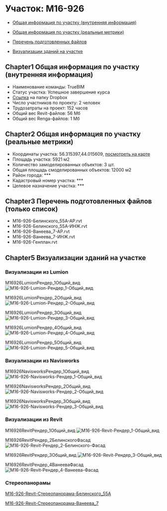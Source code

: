 # Участок: M16-926

* [Общая информация по участку (внутренняя информация)](#Chapter1)

* [Общая информация по участку (реальные метрики)](#Chapter2)

* [Перечень подготовленных файлов](#Chapter3)

* [Визуализации зданий на участке](#Chapter5)

## <a id="test">Chapter1</a> Общая информация по участку (внутренняя информация)
+ Наименование команды: TrueBIM
+ Статус участка: Успешное завершение курса
+ [Ссылка](https://www.dropbox.com/sh/wvvgv1nw1iqred9/AADde4yePsV2x7GP_ohGEXD5a/M16_926?dl=0) на папку Dropbox
+ Число участников по проекту: 2 человек
+ Трудозатраты на проект: 152 часов
+ Общий вес Revit-файлов: 56 Мб
+ Общий вес Renga-файлов: 1 Мб
## <a id="test">Chapter2</a> Общая информация по участку (реальные метрики)
+ Координаты участка: 56.315397,44.015609, [посмотреть на карте](https://yandex.ru/maps/47/nizhny-novgorod/?ll=56.315397%2C44.015609&z=19)
+ Площадь участка: 5921 м2
+ Количество замоделированных объектов: 3 шт.
+ Общая площадь смоделированных объектов: 12000 м2
+ Район города: *** 
+ Кадастровый номер участка: *** 
+ Целевое назначение участка: *** 
## <a id="test">Chapter3</a> Перечень подготовленных файлов (только список)
+ М16-926-Белинского_55А-АР.rvt
+ М16-926-Белинского_55А-ИНЖ.rvt
+ М16-926-Ванеева_7-АР.rvt
+ М16-926-Ванеева_7-ИНЖ.rvt
+ М16-926-Генплан.rvt
## <a id="test">Chapter5</a> Визуализации зданий на участке
### Визуализации из Lumion
M16926LumionРендер_1Общий_вид
![M16-926-Lumion-Рендер_1-Общий_вид](/Images/M16_926/M16-926-Lumion-Рендер_1-Общий_вид_Compressed.jpg)

M16926LumionРендер_2Общий_вид
![M16-926-Lumion-Рендер_2-Общий_вид](/Images/M16_926/M16-926-Lumion-Рендер_2-Общий_вид_Compressed.jpg)

M16926LumionРендер_3Общий_вид
![M16-926-Lumion-Рендер_3-Общий_вид](/Images/M16_926/M16-926-Lumion-Рендер_3-Общий_вид_Compressed.jpg)

M16926LumionРендер_4Общий_вид
![M16-926-Lumion-Рендер_4-Общий_вид](/Images/M16_926/M16-926-Lumion-Рендер_4-Общий_вид_Compressed.jpg)

M16926LumionРендер_5Общий_вид
![M16-926-Lumion-Рендер_5-Общий_вид](/Images/M16_926/M16-926-Lumion-Рендер_5-Общий_вид_Compressed.jpg)

### Визуализации из Navisworks
M16926NavisworksРендер_1Общий_вид
![M16-926-Navisworks-Рендер_1-Общий_вид](/Images/M16_926/M16-926-Navisworks-Рендер_1-Общий_вид_Compressed.jpg)

M16926NavisworksРендер_2Общий_вид
![M16-926-Navisworks-Рендер_2-Общий_вид](/Images/M16_926/M16-926-Navisworks-Рендер_2-Общий_вид_Compressed.jpg)

M16926NavisworksРендер_3Общий_вид
![M16-926-Navisworks-Рендер_3-Общий_вид](/Images/M16_926/M16-926-Navisworks-Рендер_3-Общий_вид_Compressed.jpg)

### Визуализации из Revit
M16926RevitРендер_1Общий_вид
![M16-926-Revit-Рендер_1-Общий_вид](/Images/M16_926/M16-926-Revit-Рендер_1-Общий_вид_Compressed.jpg)

M16926RevitРендер_2БелинскогоФасад
![M16-926-Revit-Рендер_2-Белинского-Фасад](/Images/M16_926/M16-926-Revit-Рендер_2-Белинского-Фасад_Compressed.jpg)

M16926RevitРендер_3Общий_вид
![M16-926-Revit-Рендер_3-Общий_вид](/Images/M16_926/M16-926-Revit-Рендер_3-Общий_вид_Compressed.jpg)

M16926RevitРендер_4ВанееваФасад
![M16-926-Revit-Рендер_4-Ванеева-Фасад](/Images/M16_926/M16-926-Revit-Рендер_4-Ванеева-Фасад_Compressed.jpg)

### Стереопанорамы
[M16-926-Revit-Стереопанорама-Белинского_55А](https://pano.autodesk.com/pano.html?url=jpgs/3ef28372-6e07-4a4b-b453-6c9ec27a7792&version=2)

[M16-926-Revit-Стереопанорама-Ванеева_7](https://pano.autodesk.com/pano.html?url=jpgs/0412bee0-7f81-4a5f-8223-f788a0e62cd7&version=2)

